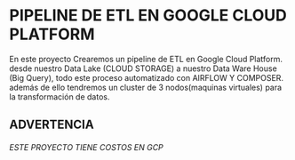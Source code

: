 # PIPELINE DE ETL EN GOOGLE CLOUD PLATFORM
En este proyecto Crearemos un pipeline de ETL en Google Cloud Platform.
desde nuestro Data Lake (CLOUD STORAGE) a nuestro Data Ware House (Big Query), todo este proceso automatizado con AIRFLOW Y COMPOSER. además de ello tendremos un cluster
de 3 nodos(maquinas virtuales) para la transformación de datos. 
## ADVERTENCIA 
###### ESTE PROYECTO TIENE COSTOS EN GCP



